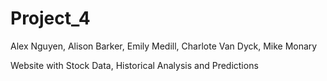 # Project_4

Alex Nguyen, Alison Barker, Emily Medill, Charlote Van Dyck, Mike Monary

Website with Stock Data, Historical Analysis and Predictions
